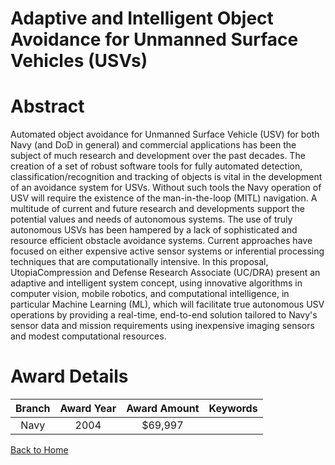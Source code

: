 
Adaptive and Intelligent Object Avoidance for Unmanned Surface Vehicles (USVs)
==============================================================================

# Abstract


Automated object avoidance for Unmanned Surface Vehicle (USV) for both Navy (and DoD in general) and commercial applications has been the subject of much research and development over the past decades. The creation of a set of robust software tools for fully automated detection, classification/recognition and tracking of objects is vital in the development of an avoidance system for USVs. Without such tools the Navy operation of USV will require the existence of the man-in-the-loop (MITL) navigation. A multitude of current and future research and developments support the potential values and needs of autonomous systems.    The use of truly autonomous USVs has been hampered by a lack of sophisticated and resource efficient obstacle avoidance systems.  Current approaches have focused on either expensive active sensor systems or inferential processing techniques that are computationally intensive.  In this proposal, UtopiaCompression and Defense Research Associate (UC/DRA) present an adaptive and intelligent system concept, using innovative algorithms in computer vision, mobile robotics, and computational intelligence, in particular Machine Learning (ML), which will facilitate true autonomous USV operations by providing a real-time, end-to-end solution tailored to Navy's sensor data and mission requirements using inexpensive imaging sensors and modest computational resources.  

# Award Details

|Branch|Award Year|Award Amount|Keywords|
| :---: | :---: | :---: | :---: |
|Navy|2004|$69,997||
  
  


[Back to Home](https://github.com/chrischow/dod_sbir_awards/DJ/#1860)